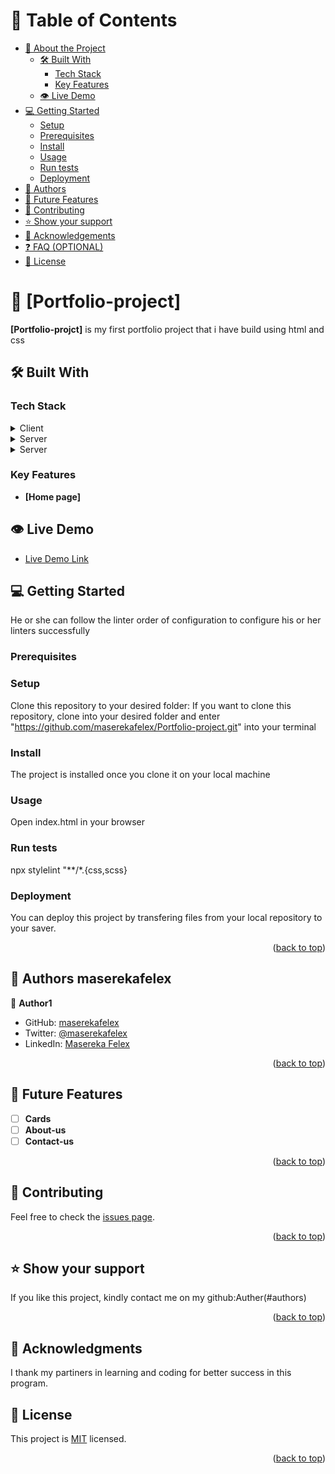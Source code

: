 <a name="readme-top"></a>
# 📗 Table of Contents

- [📖 About the Project](#about-project)
  - [🛠 Built With](#built-with)
    - [Tech Stack](#tech-stack)
    - [Key Features](#key-features)
  - [👁 Live Demo](#live-demo)
- [💻 Getting Started](#getting-started)
  - [Setup](#setup)
  - [Prerequisites](#prerequisites)
  - [Install](#install)
  - [Usage](#usage)
  - [Run tests](#run-tests)
  - [Deployment](#triangular_flag_on_post-deployment)
- [👥 Authors](#authors)
- [🔭 Future Features](#future-features)
- [🤝 Contributing](#contributing)
- [⭐️ Show your support](#support)
- [🙏 Acknowledgements](#acknowledgements)
- [❓ FAQ (OPTIONAL)](#faq)
- [📝 License](#license)


# 📖 [Portfolio-project] <a name="about-project"></a>

**[Portfolio-projct]** is my first portfolio project that i have build using html and css

## 🛠 Built With <a name="built-with"></a>

### Tech Stack <a name="tech-stack"></a>

<details>
  <summary>Client</summary>
  <ul>
    <li><a href="#">HTML</a></li>
  </ul>
</details>

<details>
  <summary>Server</summary>
  <ul>
    <li><a href="#">CSS</a></li>
  </ul>
</details>
<details>
  <summary>Server</summary>
  <ul>
    <li><a href="#">JavaScript</a></li>
  </ul>
</details>

### Key Features <a name="key-features"></a>

- **[Home page]**
  
## 👁 Live Demo <a name="live-demo"></a>

- [Live Demo Link](https://maserekafelex.github.io/potifolio)

## 💻 Getting Started <a name="getting-started"></a>

 He or she can follow the linter order of configuration to configure his or her linters successfully

### Prerequisites

### Setup

Clone this repository to your desired folder:
If you want to clone this repository, clone into your desired folder and enter "https://github.com/maserekafelex/Portfolio-project.git" into your terminal

### Install

The project is installed once you clone it on your local machine

### Usage

Open index.html in your browser
### Run tests

npx stylelint "**/*.{css,scss}

### Deployment

You can deploy this project by transfering files from your local repository to your saver.

<p align="right">(<a href="#readme-top">back to top</a>)</p>

## 👥 Authors <a name="Masereksfelex">maserekafelex</a>

👤 **Author1**

- GitHub: [maserekafelex](https://github.com/githubmaserekafelex)
- Twitter: [@maserekafelex](https://twitter.com/twittermaserekafelex)
- LinkedIn: [Masereka Felex](https://linkedin.com/in/linkedinMaserekafelex)

<p align="right">(<a href="#readme-top">back to top</a>)</p>

## 🔭 Future Features <a name="future-features"></a>

- [ ] **Cards**
- [ ] **About-us**
- [ ] **Contact-us**

<p align="right">(<a href="#readme-top">back to top</a>)</p>

## 🤝 Contributing <a name="contributing"></a>

Feel free to check the [issues page](../../issues/).
                                                              
<p align="right">(<a href="#readme-top">back to top</a>)</p>

## ⭐️ Show your support <a name="support"></a>

If you like this project, kindly contact me on my github:Auther(#authors)

<p align="right">(<a href="#readme-top">back to top</a>)</p>

## 🙏 Acknowledgments <a name="acknowledgements"></a>

I thank my partiners in learning and coding for better success in this program.

## 📝 License <a name="license"></a>

This project is [MIT](./MIT.md) licensed.

<p align="right">(<a href="#readme-top">back to top</a>)</p>
